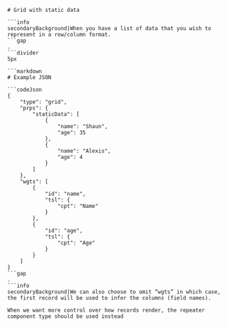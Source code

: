 ```mainHeading
# Grid with static data

```info
secondaryBackground|When you have a list of data that you wish to represent in a row/column format.
```gap
.
```divider
5px

```markdown
# Example JSON

```codeJson
{
	"type": "grid",
	"prps": {
		"staticData": [
			{
				"name": "Shaun",
				"age": 35
			},
			{
				"name": "Alexis",
				"age": 4
			}
		]
	},
	"wgts": [
		{
			"id": "name",
			"tsl": {
				"cpt": "Name"
			}
		},
		{
			"id": "age",
			"tsl": {
				"cpt": "Age"
			}
		}
	]
}
```gap
.
```info
secondaryBackground|We can also choose to omit “wgts” in which case, the first record will be used to infer the columns (field names).

When we want more control over how records render, the repeater component type should be used instead